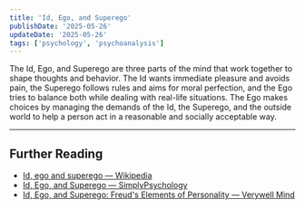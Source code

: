 ```yaml
---
title: 'Id, Ego, and Superego'
publishDate: '2025-05-26'
updateDate: '2025-05-26'
tags: ['psychology', 'psychoanalysis']
---
```


The Id, Ego, and Superego are three parts of the mind that work together to shape thoughts and behavior. The Id wants immediate pleasure and avoids pain, the Superego follows rules and aims for moral perfection, and the Ego tries to balance both while dealing with real-life situations. The Ego makes choices by managing the demands of the Id, the Superego, and the outside world to help a person act in a reasonable and socially acceptable way.

---

## Further Reading

- [Id, ego and superego — Wikipedia](https://en.wikipedia.org/wiki/Id,_ego_and_superego)
- [Id, Ego, and Superego — SimplyPsychology](https://www.simplypsychology.org/psyche.html)
- [Id, Ego, and Superego: Freud's Elements of Personality — Verywell Mind](https://www.verywellmind.com/the-id-ego-and-superego-2795951)
